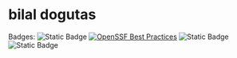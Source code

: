 # bilal dogutas
Badges: 
![Static Badge](https://img.shields.io/badge/openssf_best_practices-passing-pass)
[![OpenSSF Best Practices](https://www.bestpractices.dev/projects/10249/badge)](https://www.bestpractices.dev/projects/10249)
![Static Badge](https://img.shields.io/badge/openssf_scorecard-8.2-green)
![Static Badge](https://img.shields.io/badge/license-MIT-crimson)
